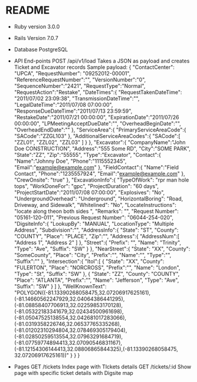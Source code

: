 # README

* Ruby version
    3.0.0
* Rails Version
    7.0.7

* Database
    PostgreSQL

* API End-points
  POST /api/v1/load
  Takes a JSON as payload and creates Ticket and Excavator records
  Sample payload:
{
"ContactCenter": "UPCA",
"RequestNumber": "09252012-00001",
"ReferenceRequestNumber":"",
"VersionNumber":"0",
"SequenceNumber":"2421",
"RequestType":"Normal",
"RequestAction":"Restake",
"DateTimes":{
"RequestTakenDateTime": "2011/07/02 23:09:38",
"TransmissionDateTime":"",
"LegalDateTime":"2011/07/08 07:00:00",
"ResponseDueDateTime":"2011/07/13 23:59:59",
"RestakeDate":"2011/07/21 00:00:00",
"ExpirationDate":"2011/07/26 00:00:00",
"LPMeetingAcceptDueDate":"",
"OverheadBeginDate":"",
"OverheadEndDate":""
},
"ServiceArea":{
"PrimaryServiceAreaCode":{
"SACode":"ZZGL103"
},
"AdditionalServiceAreaCodes":{
"SACode":[
"ZZL01",
"ZZL02",
"ZZL03"
]
}
},
  "Excavator":{
"CompanyName":"John Doe CONSTRUCTION",
"Address":"555 Some RD",
"City":"SOME PARK",
"State":"ZZ",
"Zip":"55555",
"Type":"Excavator",
"Contact":{
"Name":"Johnny Doe",
"Phone":"1115552345",
"Email":"example@example.com"
},
"FieldContact":{
"Name":"Field Contact",
"Phone":"1235557924",
"Email":"example@example.com"
},
"CrewOnsite": "true"
},
"ExcavationInfo":{
"TypeOfWork": "rpr man hole tops",
"WorkDoneFor": "gpc",
"ProjectDuration": "60 days",
"ProjectStartDate":"2011/07/08 07:00:00",
"Explosives": "No",
"UndergroundOverhead": "Underground",
"HorizontalBoring": "Road, Driveway, and Sidewalk",
"Whitelined": "No",
"LocateInstructions": "locate along theon both sides ",
"Remarks": "",
"Request Number": "05161-120-011",
"Previous Request Number": "06044-254-020", 
"DigsiteInfo":{
"LookupBy": "MANUAL",
"LocationType": "Multiple Address",
"Subdivision":"",
"AddressInfo":{
"State": "ST",
"County": "COUNTY",
"Place": "PLACE",
"Zip":"",
"Address":{
"AddressNum":[
"Address 1",
"Address 2"
]
},
"Street":{
"Prefix": "",
"Name": "Trinity",
"Type": "Ave",
"Suffix": "SW"
}
},
"NearStreet":{
"State": "XX",
"County": "SomeCounty",
"Place": "City",
"Prefix":"",
"Name":"",
"Type":"",
"Suffix":""
},
"Intersection":{
"ItoI":[
{
"State": "XX",
"County": "FULERTON",
"Place": "NORCROSS",
"Prefix":"",
"Name": "London",
"Type": "St",
"Suffix": "SW"
},
{
"State": "ZZ",
"County": "COUNTY",
"Place": "ATLANTA",
"Prefix":"",
"Name": "Jefferson",
"Type": "Ave",
"Suffix": "SW"
}
]
},
"WellKnownText": "POLYGON((-81.13390268058475,32.07206917625161),(-81.14660562247929,32.04064386441295),(-81.08858407706913,32.02259853170128),(-81.05322183341679,32.02434500961698),(-81.05047525138554,32.042681017283066),(-81.0319358226746,32.06537765335268),(-81.01202310294804,32.078469305179404),(-81.02850259513554,32.07963291684719),(-81.07759774894413,32.07090546831167),(-81.12154306144413,32.08806865844325),(-81.13390268058475, 32.07206917625161))"
}
}
}

* Pages
  GET /tickets
  Index page with TIckets details
  GET /tickets/:id
  Show page with specific ticket details with Digsite map
